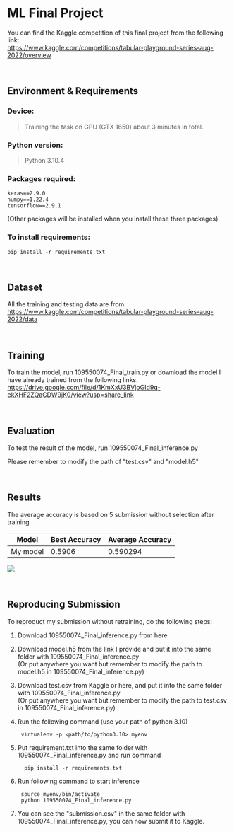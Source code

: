 # ML Final Project
You can find the Kaggle competition of this final project from the following link:  <br>
https://www.kaggle.com/competitions/tabular-playground-series-aug-2022/overview

<br>

## Environment & Requirements
### Device:
> Training the task on GPU (GTX 1650) about 3 minutes in total.
### Python version:
> Python 3.10.4
### Packages required:
    keras==2.9.0
    numpy==1.22.4
    tensorflow==2.9.1
(Other packages will be installed when you install these three packages)
### To install requirements:
    pip install -r requirements.txt

<br>

## Dataset
All the training and testing data are from  <br>
https://www.kaggle.com/competitions/tabular-playground-series-aug-2022/data

<br>

## Training
To train the model, run 109550074_Final_train.py or download the model I 
have already trained from the following links.  <br>
https://drive.google.com/file/d/1KmXxU3BVjoGId9q-ekXHF2ZQaCDW9jK0/view?usp=share_link

<br>

## Evaluation
To test the result of the model, run 109550074_Final_inference.py

Please remember to modify the path of "test.csv" and "model.h5"

<br>

## Results
The average accuracy is based on 5 submission without selection after training

| Model       |  Best Accuracy   | Average Accuracy |
| ----------- |----------------- | ---------------- |
| My model    |      0.5906      |     0.590294     |

![](https://i.imgur.com/jBUCvDY.png)

<br>

## Reproducing Submission
To reproduct my submission without retraining, do the following steps:

1. Download 109550074_Final_inference.py from here
    
2. Download model.h5 from the link I provide and put it into the same folder with 109550074_Final_inference.py  <br>
   (Or put anywhere you want but remember to modify the path to model.h5 in 109550074_Final_inference.py)

3. Download test.csv from Kaggle or here, and put it into the same folder with 109550074_Final_inference.py  <br>
   (Or put anywhere you want but remember to modify the path to test.csv in 109550074_Final_inference.py)

4. Run the following command (use your path of python 3.10)

        virtualenv -p <path/to/python3.10> myenv

5. Put requirement.txt into the same folder with 109550074_Final_inference.py and run command

         pip install -r requirements.txt
         
6. Run following command to start inference
        
        source myenv/bin/activate
        python 109550074_Final_inference.py
        
7. You can see the "submission.csv" in the same folder with 109550074_Final_inference.py, you can now submit it to Kaggle.
